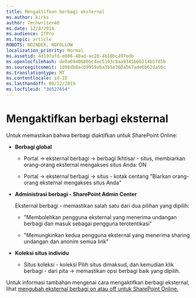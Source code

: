 ```yaml
---
title: Mengaktifkan berbagi eksternal
ms.author: kirks
author: Techwriter40
ms.date: 12/4/2018
ms.audience: ITPro
ms.topic: article
ROBOTS: NOINDEX, NOFOLLOW
localization_priority: Normal
ms.assetid: 4d197afd-e806-40ad-ac20-4b10bc497edb
ms.openlocfilehash: de0a6940680bc4ec5193c8aa9345b0b214b5fd5b
ms.sourcegitcommit: 1d98db8acb9959aba3b5e308a567ade6b62da56c
ms.translationtype: MT
ms.contentlocale: id-ID
ms.lasthandoff: 08/22/2019
ms.locfileid: "36527654"
---
```

# <a name="enable-external-sharing"></a>Mengaktifkan berbagi eksternal

 Untuk memastikan bahwa berbagi diaktifkan untuk SharePoint Online:
  
- **Berbagi global**
    
  - Portal -\> eksternal berbagi -\> berbagi Ikhtisar - situs, membiarkan orang-orang eksternal mengakses situs Anda: ON
    
  - Portal -\> eksternal berbagi -\> situs - kotak centang "Biarkan orang-orang eksternal mengakses situs Anda"
    
- **Administrasi berbagi - SharePoint Admin Center**
    
    Eksternal berbagi - memastikan salah satu dari dua pilihan yang dipilih:
    
  - "Membolehkan pengguna eksternal yang menerima undangan berbagi dan masuk sebagai pengguna terotentikasi"
    
  - "Memungkinkan kedua pengguna eksternal yang menerima sharing undangan dan anonim semua link"
    
- **Koleksi situs individu**
    
  - Situs koleksi - koleksi Pilih situs dimaksud, dan kemudian klik berbagi - dari pita -\> memastikan opsi berbagi baik yang dipilih.
    
Untuk informasi tambahan mengenai cara mengaktifkan berbagi eksternal, lihat [mengubah eksternal berbagi on atau off untuk SharePoint Online.](https://go.microsoft.com/fwlink/?linkid=2047681&amp;clcid=0x409)
  

